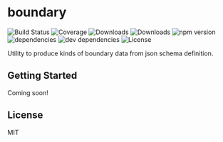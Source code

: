 # boundary

![Build Status](https://img.shields.io/travis/yanghuabei/boundary.svg)
![Coverage](https://img.shields.io/coveralls/yanghuabei/boundary.svg)
![Downloads](https://img.shields.io/npm/dm/boundary-values.svg)
![Downloads](https://img.shields.io/npm/dt/boundary-values.svg)
![npm version](https://img.shields.io/npm/v/boundary-values.svg)
![dependencies](https://img.shields.io/david/yanghuabei/boundary.svg)
![dev dependencies](https://img.shields.io/david/dev/yanghuabei/boundary.svg)
![License](https://img.shields.io/npm/l/boundary-values.svg)

Utility to produce kinds of boundary data from json schema definition.

## Getting Started

Coming soon!

## License

MIT
